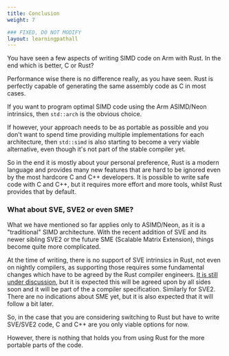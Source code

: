 ```yaml
---
title: Conclusion
weight: 7

### FIXED, DO NOT MODIFY
layout: learningpathall
---
```


You have seen a few aspects of writing SIMD code on Arm with Rust. In the end which is better, C or Rust?

Performance wise there is no difference really, as you have seen. Rust is perfectly capable of generating the same assembly code as C in most cases.

If you want to program optimal SIMD code using the Arm ASIMD/Neon intrinsics, then `std::arch` is the obvious choice.

If however, your approach needs to be as portable as possible and you don't want to spend time providing multiple implementations for each architecture, then `std::simd` is also starting to become a very viable alternative, even though it's not part of the stable compiler yet.

So in the end it is mostly about your personal preference, Rust is a modern language and provides many new features that are hard to be ignored even by the most hardcore C and C++ developers. It is possible to write safe code with C and C++, but it requires more effort and more tools, whilst Rust provides that by default.

### What about SVE, SVE2 or even SME?

What we have mentioned so far applies only to ASIMD/Neon, as it is a "traditional" SIMD architecture. With the recent addition of SVE and its newer sibling SVE2 or the future SME (Scalable Matrix Extension), things become quite more complicated.

At the time of writing, there is no support of SVE intrinsics in Rust, not even on nightly compilers, as supporting those requires some fundamental changes which have to be agreed by the Rust compiler engineers. [It is still under discussion](https://github.com/rust-lang/rfcs/pull/3268), but it is expected this will be agreed upon by all sides soon and it will be part of the a compiler specification. Similarly for SVE2. There are no indications about SME yet, but it is also expected that it will follow a bit later.

So, in the case that you are considering switching to Rust but have to write SVE/SVE2 code, C and C++ are you only viable options for now.

However, there is nothing that holds you from using Rust for the more portable parts of the code.
